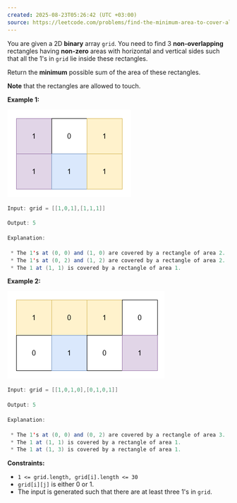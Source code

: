 ```yaml
---
created: 2025-08-23T05:26:42 (UTC +03:00)
source: https://leetcode.com/problems/find-the-minimum-area-to-cover-all-ones-ii/description/?envType=daily-question&envId=2025-08-23
---
```

You are given a 2D **binary** array `grid`. You need to find 3 **non-overlapping** rectangles having **non-zero** areas with horizontal and vertical sides such that all the 1's in `grid` lie inside these rectangles.

Return the **minimum** possible sum of the area of these rectangles.

**Note** that the rectangles are allowed to touch.


**Example 1:**

![alt text](image-1.png)

``` Java
Input: grid = [[1,0,1],[1,1,1]]

Output: 5

Explanation:

 * The 1's at (0, 0) and (1, 0) are covered by a rectangle of area 2.
 * The 1's at (0, 2) and (1, 2) are covered by a rectangle of area 2.
 * The 1 at (1, 1) is covered by a rectangle of area 1.
```


**Example 2:**

![alt text](image.png)

``` Java
Input: grid = [[1,0,1,0],[0,1,0,1]]

Output: 5

Explanation:

 * The 1's at (0, 0) and (0, 2) are covered by a rectangle of area 3.
 * The 1 at (1, 1) is covered by a rectangle of area 1.
 * The 1 at (1, 3) is covered by a rectangle of area 1.
```


**Constraints:**

 * `1 <= grid.length, grid[i].length <= 30`
 * `grid[i][j]` is either 0 or 1.
 * The input is generated such that there are at least three 1's in `grid`.

